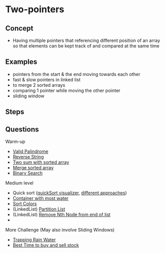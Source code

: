 # Two-pointers


## Concept
- Having multiple pointers that referencing different position of an array so that elements can be kept track of and compared at the same time 

## Examples
- pointers from the start & the end moving towards each other
- fast & slow pointers in linked list
- to merge 2 sorted arrays
- comparing 1 pointer while moving the other pointer
- sliding window


## Steps


## Questions
Warm-up
- [Valid Palindrome](https://leetcode.com/problems/valid-palindrome/)
- [Reverse String](https://leetcode.com/problems/reverse-string/)
- [Two sum with sorted array](https://leetcode.com/problems/two-sum-ii-input-array-is-sorted/)
- [Merge sorted array](https://leetcode.com/problems/merge-sorted-array/)
- [Binary Search ](https://leetcode.com/problems/binary-search/)

Medium level
- Quick sort ([quickSort visualizer](https://www.hackerearth.com/practice/algorithms/sorting/quick-sort/visualize/), [different approaches](https://www.geeksforgeeks.org/implement-various-types-of-partitions-in-quick-sort-in-java/))
- [Container with most water](https://leetcode.com/problems/container-with-most-water/)
- [Sort Colors](https://leetcode.com/problems/sort-colors/)
- (LinkedList) [Partition List](https://leetcode.com/problems/partition-list/)
- (LinkedList) [Remove Nth Node from end of list ](https://leetcode.com/problems/remove-nth-node-from-end-of-list/)
- 


More Challenge (May also involve Sliding Windows)
- [Trapping Rain Water](https://leetcode.com/problems/trapping-rain-water/)
- [Best Time to buy and sell stock](https://leetcode.com/problems/best-time-to-buy-and-sell-stock/)